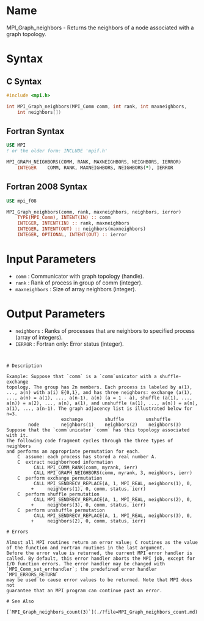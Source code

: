 # Name

MPI_Graph_neighbors  - Returns the neighbors of a node associated
with a graph topology.

# Syntax

## C Syntax

```c
#include <mpi.h>

int MPI_Graph_neighbors(MPI_Comm comm, int rank, int maxneighbors,
    int neighbors[])
```

## Fortran Syntax

```fortran
USE MPI
! or the older form: INCLUDE 'mpif.h'

MPI_GRAPH_NEIGHBORS(COMM, RANK, MAXNEIGHBORS, NEIGHBORS, IERROR)
    INTEGER    COMM, RANK, MAXNEIGHBORS, NEIGHBORS(*), IERROR
```

## Fortran 2008 Syntax

```fortran
USE mpi_f08

MPI_Graph_neighbors(comm, rank, maxneighbors, neighbors, ierror)
    TYPE(MPI_Comm), INTENT(IN) :: comm
    INTEGER, INTENT(IN) :: rank, maxneighbors
    INTEGER, INTENT(OUT) :: neighbors(maxneighbors)
    INTEGER, OPTIONAL, INTENT(OUT) :: ierror
```


# Input Parameters

* `comm` : Communicator with graph topology (handle).
* `rank` : Rank of process in group of comm (integer).
* `maxneighbors` : Size of array neighbors (integer).

# Output Parameters

* `neighbors` : Ranks of processes that are neighbors to specified process (array of
integers).
* `IERROR` : Fortran only: Error status (integer).
```


# Description

Example: Suppose that `comm` is a `comm`unicator with a shuffle-exchange
topology. The group has 2n members. Each process is labeled by a(1),
..., a(n) with a(i) E{0,1}, and has three neighbors: exchange (a(1),
..., a(n) = a(1), ..., a(n-1), a(n) (a = 1 - a), shuffle (a(1), ...,
a(n)) = a(2), ..., a(n), a(1), and unshuffle (a(1), ..., a(n)) = a(n),
a(1), ..., a(n-1). The graph adjacency list is illustrated below for
n=3.
                    exchange        shuffle        unshuffle
        node        neighbors(1)    neighbors(2)    neighbors(3)
Suppose that the `comm`unicator `comm` has this topology associated with it.
The following code fragment cycles through the three types of neighbors
and performs an appropriate permutation for each.
    C  assume: each process has stored a real number A.
    C  extract neighborhood information
          CALL MPI_COMM_RANK(comm, myrank, ierr)
          CALL MPI_GRAPH_NEIGHBORS(comm, myrank, 3, neighbors, ierr)
    C  perform exchange permutation
          CALL MPI_SENDRECV_REPLACE(A, 1, MPI_REAL, neighbors(1), 0,
         +     neighbors(1), 0, comm, status, ierr)
    C  perform shuffle permutation
          CALL MPI_SENDRECV_REPLACE(A, 1, MPI_REAL, neighbors(2), 0,
         +     neighbors(3), 0, comm, status, ierr)
    C  perform unshuffle permutation
          CALL MPI_SENDRECV_REPLACE(A, 1, MPI_REAL, neighbors(3), 0,
         +     neighbors(2), 0, comm, status, ierr)

# Errors

Almost all MPI routines return an error value; C routines as the value
of the function and Fortran routines in the last argument.
Before the error value is returned, the current MPI error handler is
called. By default, this error handler aborts the MPI job, except for
I/O function errors. The error handler may be changed with
`MPI_Comm_set_errhandler`; the predefined error handler `MPI_ERRORS_RETURN`
may be used to cause error values to be returned. Note that MPI does not
guarantee that an MPI program can continue past an error.

# See Also

[`MPI_Graph_neighbors_count(3)`](./?file=MPI_Graph_neighbors_count.md)
